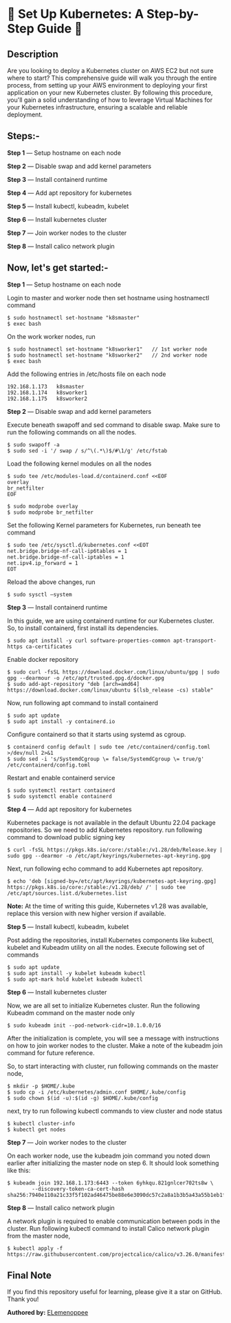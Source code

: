 # 🌻 Set Up Kubernetes: A Step-by-Step Guide 🌻

## Description

Are you looking to deploy a Kubernetes cluster on AWS EC2 but not sure where to start? This comprehensive guide will walk you through the entire process, from setting up your AWS environment to deploying your first application on your new Kubernetes cluster. By following this procedure, you'll gain a solid understanding of how to leverage Virtual Machines for your Kubernetes infrastructure, ensuring a scalable and reliable deployment.

## Steps:-

**Step 1** — Setup hostname on each node

**Step 2** — Disable swap and add kernel parameters

**Step 3** — Install containerd runtime

**Step 4** — Add apt repository for kubernetes

**Step 5** — Install kubectl, kubeadm, kubelet

**Step 6** — Install kubernetes cluster

**Step 7** — Join worker nodes to the cluster

**Step 8** — Install calico network plugin

## Now, let's get started:-

**Step 1** — Setup hostname on each node

Login to master and worker node then set hostname using hostnamectl command

```
$ sudo hostnamectl set-hostname "k8smaster"
$ exec bash 
```

On the work worker nodes, run
```
$ sudo hostnamectl set-hostname "k8sworker1"   // 1st worker node
$ sudo hostnamectl set-hostname "k8sworker2"   // 2nd worker node
$ exec bash
```

Add the following entries in /etc/hosts file on each node
```
192.168.1.173   k8smaster
192.168.1.174   k8sworker1
192.168.1.175   k8sworker2
```

**Step 2** — Disable swap and add kernel parameters

Execute beneath swapoff and sed command to disable swap. Make sure to run the following commands on all the nodes.
```
$ sudo swapoff -a
$ sudo sed -i '/ swap / s/^\(.*\)$/#\1/g' /etc/fstab
```

Load the following kernel modules on all the nodes
```
$ sudo tee /etc/modules-load.d/containerd.conf <<EOF
overlay
br_netfilter
EOF

$ sudo modprobe overlay
$ sudo modprobe br_netfilter
```

Set the following Kernel parameters for Kubernetes, run beneath tee command
```
$ sudo tee /etc/sysctl.d/kubernetes.conf <<EOT
net.bridge.bridge-nf-call-ip6tables = 1
net.bridge.bridge-nf-call-iptables = 1
net.ipv4.ip_forward = 1
EOT
```

Reload the above changes, run
```
$ sudo sysctl –system
```

**Step 3** — Install containerd runtime

In this guide, we are using containerd runtime for our Kubernetes cluster. So, to install containerd, first install its dependencies.

```
$ sudo apt install -y curl software-properties-common apt-transport-https ca-certificates
```

Enable docker repository
```
$ sudo curl -fsSL https://download.docker.com/linux/ubuntu/gpg | sudo gpg --dearmour -o /etc/apt/trusted.gpg.d/docker.gpg
$ sudo add-apt-repository "deb [arch=amd64] https://download.docker.com/linux/ubuntu $(lsb_release -cs) stable"
```

Now, run following apt command to install containerd
```
$ sudo apt update
$ sudo apt install -y containerd.io
```

Configure containerd so that it starts using systemd as cgroup.
```
$ containerd config default | sudo tee /etc/containerd/config.toml >/dev/null 2>&1
$ sudo sed -i 's/SystemdCgroup \= false/SystemdCgroup \= true/g' /etc/containerd/config.toml
```

Restart and enable containerd service
```
$ sudo systemctl restart containerd
$ sudo systemctl enable containerd
```

**Step 4** — Add apt repository for kubernetes

Kubernetes package is not available in the default Ubuntu 22.04 package repositories. So we need to add Kubernetes repository. run following command to download public signing key
```
$ curl -fsSL https://pkgs.k8s.io/core:/stable:/v1.28/deb/Release.key | sudo gpg --dearmor -o /etc/apt/keyrings/kubernetes-apt-keyring.gpg
```

Next, run following echo command to add Kubernetes apt repository.
```
$ echo 'deb [signed-by=/etc/apt/keyrings/kubernetes-apt-keyring.gpg] https://pkgs.k8s.io/core:/stable:/v1.28/deb/ /' | sudo tee /etc/apt/sources.list.d/kubernetes.list
```

**Note:** At the time of writing this guide, Kubernetes v1.28 was available, replace this version with new higher version if available.

**Step 5** — Install kubectl, kubeadm, kubelet

Post adding the repositories, install Kubernetes components like kubectl, kubelet and Kubeadm utility on all the nodes. Execute following set of commands
```
$ sudo apt update
$ sudo apt install -y kubelet kubeadm kubectl
$ sudo apt-mark hold kubelet kubeadm kubectl
```

**Step 6** — Install kubernetes cluster

Now, we are all set to initialize Kubernetes cluster. Run the following Kubeadm command on the master node only
```
$ sudo kubeadm init --pod-network-cidr=10.1.0.0/16
```

After the initialization is complete, you will see a message with instructions on how to join worker nodes to the cluster. Make a note of the kubeadm join command for future reference.

So, to start interacting with cluster, run following commands on the master node,
```
$ mkdir -p $HOME/.kube
$ sudo cp -i /etc/kubernetes/admin.conf $HOME/.kube/config
$ sudo chown $(id -u):$(id -g) $HOME/.kube/config
```

next, try to run following kubectl commands to view cluster and node status
```
$ kubectl cluster-info
$ kubectl get nodes
```

**Step 7** — Join worker nodes to the cluster

On each worker node, use the kubeadm join command you noted down earlier after initializing the master node on step 6. It should look something like this:
```
$ kubeadm join 192.168.1.173:6443 --token 6yhkqu.821gnlcer702ts8w \
        --discovery-token-ca-cert-hash sha256:7940e110a21c33f5f102ad46475be88e6e3090dc57c2a8a1b3b5a43a55b1eb1f
```

**Step 8** — Install calico network plugin

A network plugin is required to enable communication between pods in the cluster. Run following kubectl command to install Calico network plugin from the master node,
```
$ kubectl apply -f https://raw.githubusercontent.com/projectcalico/calico/v3.26.0/manifests/calico.yaml
```

## Final Note

If you find this repository useful for learning, please give it a star on GitHub. Thank you!

**Authored by:** [ELemenoppee](https://github.com/ELemenoppee)
